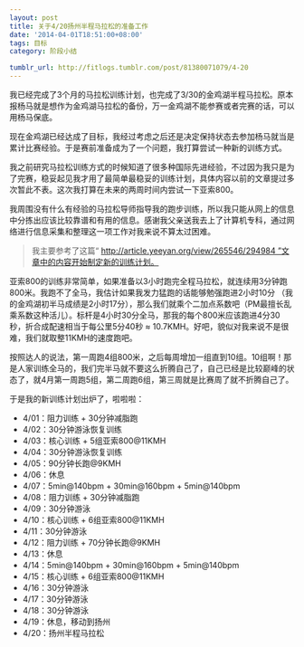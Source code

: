 ```yaml
---
layout: post
title: 关于4/20扬州半程马拉松的准备工作
date: '2014-04-01T18:51:00+08:00'
tags: 目标
category: 阶段小结

tumblr_url: http://fitlogs.tumblr.com/post/81380071079/4-20
---
```


我已经完成了3个月的马拉松训练计划，也完成了3/30的金鸡湖半程马拉松。原本报杨马就是想作为金鸡湖马拉松的备份，万一金鸡湖不能参赛或者完赛的话，可以用杨马保底。

现在金鸡湖已经达成了目标，我经过考虑之后还是决定保持状态去参加杨马就当是累计比赛经验。于是赛前准备成为了一个问题，我打算尝试一种新的训练方式。

我之前研究马拉松训练方式的时候知道了很多种国际先进经验，不过因为我只是为了完赛，稳妥起见我才用了最简单最稳妥的训练计划，具体内容以前的文章提过多次暂此不表。这次我打算在未来的两周时间内尝试一下亚索800。

我周围没有什么有经验的马拉松导师指导我的跑步训练，所以我只能从网上的信息中分拣出应该比较靠谱和有用的信息。感谢我父亲送我去上了计算机专科，通过网络进行信息采集和整理这一项工作对我来说不算太过困难。

>我主要参考了这篇“ http://article.yeeyan.org/view/265546/294984 ”文章中的内容开始制定新的训练计划。

亚索800的训练非常简单，如果准备以3小时跑完全程马拉松，就连续用3分钟跑800米。我跑不了全马，我估计如果我发力猛跑的话能够勉强跑进2小时10分 （我的金鸡湖初半马成绩是2小时17分），那么我们就乘个二加点系数吧（PM最擅长乱乘系数这种活儿）。标杆是4小时30分全马，那我的每个800米应该跑进4分30秒，折合成配速相当于每公里5分40秒 ≈ 10.7KMH。好吧，貌似对我来说不是很难，我们就取整11KMH的速度跑吧。

按照达人的说法，第一周跑4组800米，之后每周增加一组直到10组。10组啊！那是人家训练全马的，我们完半马就不要这么折腾自己了，自己已经是比较巅峰的状态了，就4月第一周跑5组，第二周跑6组，第三周就是比赛周了就不折腾自己了。

于是我的新训练计划出炉了，啦啦啦：

 - 4/01：阻力训练 + 30分钟减脂跑
 - 4/02：30分钟游泳恢复训练
 - 4/03：核心训练 + 5组亚索800@11KMH
 - 4/04：30分钟游泳恢复训练
 - 4/05：90分钟长跑@9KMH
 - 4/06：休息
 - 4/07：5min@140bpm + 30min@160bpm + 5min@140bpm
 - 4/08：阻力训练 + 30分钟减脂跑
 - 4/09：30分钟游泳
 - 4/10：核心训练 + 6组亚索800@11KMH
 - 4/11：30分钟游泳
 - 4/12：阻力训练 + 70分钟长跑@9KMH
 - 4/13：休息
 - 4/14：5min@140bpm + 30min@160bpm + 5min@140bpm
 - 4/15：核心训练 + 6组亚索800@11KMH
 - 4/16：30分钟游泳
 - 4/17：30分钟游泳
 - 4/18：30分钟游泳
 - 4/19：休息，移动到扬州
 - 4/20：扬州半程马拉松
